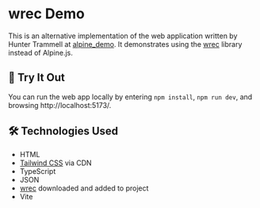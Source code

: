 # wrec Demo

This is an alternative implementation of the web application
written by Hunter Trammell at
[alpine_demo](https://github.com/huntikins/alpine_demo).
It demonstrates using the
[wrec](https://www.npmjs.com/package/wrec) library instead of Alpine.js.

## 🧪 Try It Out

You can run the web app locally by entering `npm install`, `npm run dev`,
and browsing http://localhost:5173/.

## 🛠 Technologies Used

- HTML
- [Tailwind CSS](https://tailwindcss.com/) via CDN
- TypeScript
- JSON
- [wrec](https://www.npmjs.com/package/wrec) downloaded and added to project
- Vite
